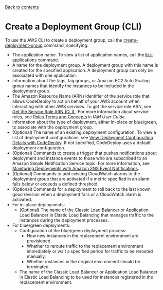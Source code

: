 [Back to contents](index.md)

# Create a Deployment Group \(CLI\)<a name="deployment-groups-create-cli"></a>

To use the AWS CLI to create a deployment group, call the [create\-deployment\-group](https://docs.aws.amazon.com/cli/latest/reference/deploy/create-deployment-group.html) command, specifying:
+ The application name\. To view a list of application names, call the [list\-applications](https://docs.aws.amazon.com/cli/latest/reference/deploy/list-applications.html) command\.
+ A name for the deployment group\. A deployment group with this name is created for the specified application\. A deployment group can only be associated with one application\.
+ Information about the tags, tag groups, or Amazon EC2 Auto Scaling group names that identify the instances to be included in the deployment group\.
+ The Amazon Resource Name \(ARN\) identifier of the service role that allows CodeDeploy to act on behalf of your AWS account when interacting with other AWS services\. To get the service role ARN, see [Get the Service Role ARN \(CLI\) ](getting-started-create-service-role.md#getting-started-get-service-role-cli)\. For more information about service roles, see [Roles Terms and Concepts](https://docs.aws.amazon.com/IAM/latest/UserGuide/roles-toplevel.html#roles-about-termsandconcepts) in *IAM User Guide*\.
+ Information about the type of deployment, either in\-place or blue/green, to associate with the deployment group\.
+ \(Optional\) The name of an existing deployment configuration\. To view a list of deployment configurations, see [View Deployment Configuration Details with CodeDeploy](deployment-configurations-view-details.md)\. If not specified, CodeDeploy uses a default deployment configuration\.
+ \(Optional\) Commands to create a trigger that pushes notifications about deployment and instance events to those who are subscribed to an Amazon Simple Notification Service topic\. For more information, see [Monitoring Deployments with Amazon SNS Event Notifications](monitoring-sns-event-notifications.md)\.
+ \(Optional\) Commands to add existing CloudWatch alarms to the deployment group that are activated if a metric specified in an alarm falls below or exceeds a defined threshold\.
+ \(Optional\) Commands for a deployment to roll back to the last known good revision when a deployment fails or a CloudWatch alarm is activated\.
+ For in\-place deployments:
  + \(Optional\) The name of the Classic Load Balancer or Application Load Balancer in Elastic Load Balancing that manages traffic to the instances during the deployment processes\.
+ For blue/green deployments:
  + Configuration of the blue/green deployment process:
    + How new instances in the replacement environment are provisioned\.
    + Whether to reroute traffic to the replacement environment immediately or wait a specified period for traffic to be rerouted manually\.
    + Whether instances in the original environment should be terminated\. 
  + The name of the Classic Load Balancer or Application Load Balancer in Elastic Load Balancing to be used for instances registered in the replacement environment\.